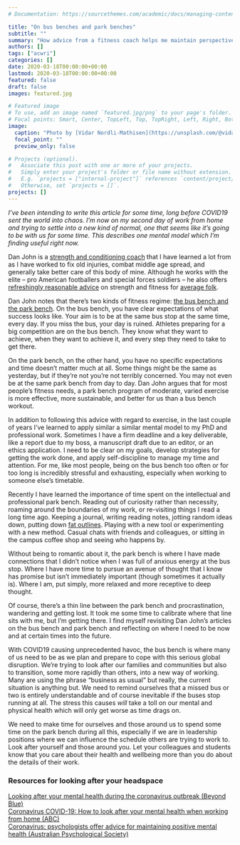 ```yaml
---
# Documentation: https://sourcethemes.com/academic/docs/managing-content/

title: "On bus benches and park benches"
subtitle: ""
summary: "How advice from a fitness coach helps me maintain perspective"
authors: []
tags: ["acwri"]
categories: []
date: 2020-03-18T00:00:00+00:00
lastmod: 2020-03-18T00:00:00+00:00
featured: false
draft: false
images: featured.jpg

# Featured image
# To use, add an image named `featured.jpg/png` to your page's folder.
# Focal points: Smart, Center, TopLeft, Top, TopRight, Left, Right, BottomLeft, Bottom, BottomRight.
image:
  caption: "Photo by [Vidar Nordli-Mathisen](https://unsplash.com/@vidarnm) on Unsplash"
  focal_point: ""
  preview_only: false

# Projects (optional).
#   Associate this post with one or more of your projects.
#   Simply enter your project's folder or file name without extension.
#   E.g. `projects = ["internal-project"]` references `content/project/deep-learning/index.md`.
#   Otherwise, set `projects = []`.
projects: []
---
```


_I’ve been intending to write this article for some time, long before COVID19 sent the world into chaos. 
I’m now on my second day of work from home and trying to settle into a new kind of normal, one that seems like it’s going to be with us for some time. This describes one mental model which I’m finding useful right now._

Dan John is a [strength and conditioning coach](https://www.danjohnuniversity.com/) that I have learned a lot from as I have worked to fix old injuries, combat middle age spread, and generally take better care of this body of mine. 
Although he works with the elite – pro American footballers and special forces soldiers –  he also offers [refreshingly reasonable advice](http://danjohn.net/2011/06/even-easier-strength-perform-better-notes/) on strength and fitness for [average folk](http://danjohn.net/2012/05/training-for-middle-age-and-beyond/).

Dan John notes that there’s two kinds of fitness regime: [the bus bench and the park bench](https://www.menshealth.com/fitness/a19533819/bus-bench-program/).
On the bus bench, you have clear expectations of what success looks like. 
Your aim is to be at the same bus stop at the same time, every day.
If you miss the bus, your day is ruined. 
Athletes preparing for a big competition are on the bus bench. 
They know what they want to achieve, when they want to achieve it, and every step they need to take to get there. 

On the park bench, on the other hand, you have no specific expectations and time doesn’t matter much at all. 
Some things might be the same as yesterday, but if they’re not you’re not terribly concerned. 
You may not even be at the same park bench from day to day. 
Dan John argues that for most people’s fitness needs, a park bench program of moderate, varied exercise is more effective, more sustainable, and better for us than a bus bench workout. 

In addition to following this advice with regard to exercise, in the last couple of years I’ve learned to apply similar a similar mental model to my PhD and professional work. 
Sometimes I have a firm deadline and a key deliverable, like a report due to my boss, a manuscript draft due to an editor, or an ethics application. 
I need to be clear on my goals, develop strategies for getting the work done, and apply self-discipline to manage my time and attention. 
For me, like most people, being on the bus bench too often or for too long is incredibly stressful and exhausting, especially when working to someone else’s timetable. 

Recently I have learned the importance of time spent on the intellectual and professional park bench. 
Reading out of curiosity rather than necessity, roaming around the boundaries of my work, or re-visiting things I read a long time ago. 
Keeping a journal, writing reading notes, jotting random ideas down, putting down [fat outlines](https://withoutbullshit.com/blog/fat-outline). 
Playing with a new tool or experimenting with a new method. 
Casual chats with friends and colleagues, or sitting in the campus coffee shop and seeing who happens by. 

Without being to romantic about it, the park bench is where I have made connections that I didn’t notice when I was full of anxious energy at the bus stop. 
Where I have more time to pursue an avenue of thought that I know has promise but isn’t immediately important (though sometimes it actually is).
Where I am, put simply, more relaxed and more receptive to deep thought. 

Of course, there’s a thin line between the park bench and procrastination, wandering and getting lost. 
It took me some time to calibrate where that line sits with me, but I’m getting there. 
I find myself revisiting Dan John’s articles on the bus bench and park bench and reflecting on where I need to be now and at certain times into the future. 

With COVID19 causing unprecedented havoc, the bus bench is where many of us need to be as we plan and prepare to cope with this serious global disruption. 
We’re trying to look after our families and communities but also to transition, some more rapidly than others, into a new way of working. 
Many are using the phrase “business as usual” but really, the current situation is anything but. 
We need to remind ourselves that a missed bus or two is entirely understandable and of course inevitable if the buses stop running at all. 
The stress this causes _will_ take a toll on our mental and physical health which will only get worse as time drags on. 

We need to make time for ourselves and those around us to spend some time on the park bench during all this, especially if we are in leadership positions where we can influence the schedule others are trying to work to. 
Look after yourself and those around you. Let your colleagues and students know that you care about their health and wellbeing more than you do about the details of their work. 

### Resources for looking after your headspace
[Looking after your mental health during the coronavirus outbreak (Beyond Blue)](https://www.beyondblue.org.au/the-facts/looking-after-your-mental-health-during-the-coronavirus-outbreak)  
[Coronavirus COVID-19: How to look after your mental health when working from home (ABC)](https://www.abc.net.au/life/coronavirus-covid-19-mental-health-working-from-home-advice/12062284)  
[Coronavirus: psychologists offer advice for maintaining positive mental health (Australian Psychological Society)](https://www.psychology.org.au/About-Us/news-and-media/Media-releases/2020/Coronavirus-psychologists-offer-advice-for-mainta)  

<div id="commento"></div>
<script defer
  src="https://cdn.commento.io/js/commento.js">
</script>
